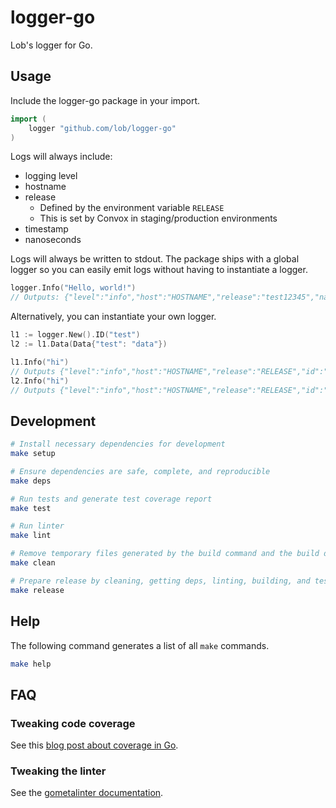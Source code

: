 # logger-go

Lob's logger for Go.

## Usage

Include the logger-go package in your import.

```go
import (
    logger "github.com/lob/logger-go"
)
```

Logs will always include:

* logging level
* hostname
* release
  * Defined by the environment variable `RELEASE`
  * This is set by Convox in staging/production environments
* timestamp
* nanoseconds

Logs will always be written to stdout. The package ships with a global logger so you can easily emit logs without having to instantiate a logger.

```go
logger.Info("Hello, world!")
// Outputs: {"level":"info","host":"HOSTNAME","release":"test12345","nanoseconds":1531944626095993849,"timestamp":"2018-07-18T13:10:26-07:00","message":"Hello, world!"}
```

Alternatively, you can instantiate your own logger.

```go
l1 := logger.New().ID("test")
l2 := l1.Data(Data{"test": "data"})

l1.Info("hi")
// Outputs {"level":"info","host":"HOSTNAME","release":"RELEASE","id":"test","nanoseconds":1531945897647586415,"timestamp":"2018-07-18T13:31:37-07:00","message":"hi"}
l2.Info("hi")
// Outputs {"level":"info","host":"HOSTNAME","release":"RELEASE","id":"test","data":{"test":"data"},"nanoseconds":1531945897647593709,"timestamp":"2018-07-18T13:31:37-07:00","message":"hi"}
```

## Development

```sh
# Install necessary dependencies for development
make setup

# Ensure dependencies are safe, complete, and reproducible
make deps

# Run tests and generate test coverage report
make test

# Run linter
make lint

# Remove temporary files generated by the build command and the build directory
make clean

# Prepare release by cleaning, getting deps, linting, building, and testing
make release
```

## Help

The following command generates a list of all `make` commands.

```sh
make help
```

## FAQ

### Tweaking code coverage

See this [blog post about coverage in Go](https://blog.golang.org/cover).

### Tweaking the linter

See the [gometalinter documentation](https://github.com/alecthomas/gometalinter#installing).

